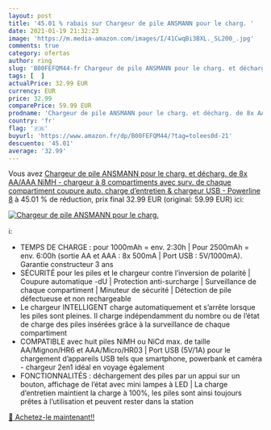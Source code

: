 ```yaml
---
layout: post
title: '45.01 % rabais sur Chargeur de pile ANSMANN pour le charg. '
date: 2021-01-19 21:32:23
image: 'https://m.media-amazon.com/images/I/41CwqBi3BXL._SL200_.jpg'
comments: true
category: ofertas
author: ring
slug: 'B00FEFQM44-fr Chargeur de pile ANSMANN pour le charg. et décharg. de 8x...'
tags: [  ]
actualPrice: 32.99 EUR
currency: EUR
price: 32.99
comparePrice: 59.99 EUR
prodname: 'Chargeur de pile ANSMANN pour le charg. et décharg. de 8x AA/AAA NiMH - chargeur à 8 compartiments avec surv. de chaque compartiment  coupure auto.  charge d’entretien & chargeur USB - Powerline 8'
country: 'fr'
flag: '🇫🇷'
buyurl: 'https://www.amazon.fr/dp/B00FEFQM44/?tag=tolees0d-21'
descuento: '45.01'
average: '32.99'
---
```


Vous avez [Chargeur de pile ANSMANN pour le charg. et décharg. de 8x AA/AAA NiMH - chargeur à 8 compartiments avec surv. de chaque compartiment  coupure auto.  charge d’entretien & chargeur USB - Powerline 8](https://www.amazon.fr/dp/B00FEFQM44/?tag=tolees0d-21)  à  45.01 % de réduction, prix final  32.99 EUR (original: 59.99 EUR) ici:

[![Chargeur de pile ANSMANN pour le charg. ](https://m.media-amazon.com/images/I/41CwqBi3BXL._SL200_.jpg)](https://www.amazon.fr/dp/B00FEFQM44/?tag=tolees0d-21)

ℹ️:

- TEMPS DE CHARGE : pour 1000mAh = env. 2:30h | Pour 2500mAh = env. 6:00h (sortie AA et AAA : 8x 500mA | Port USB : 5V/1000mA). Garantie constructeur 3 ans
- SÉCURITÉ pour les piles et le chargeur contre l’inversion de polarité | Coupure automatique -dU | Protection anti-surcharge | Surveillance de chaque compartiment | Minuteur de sécurité | Détection de pile défectueuse et non rechargeable
- Le chargeur INTELLIGENT charge automatiquement et s’arrête lorsque les piles sont pleines. Il charge indépendamment du nombre ou de l’état de charge des piles insérées grâce à la surveillance de chaque compartiment
- COMPATIBLE avec huit piles NiMH ou NiCd max. de taille AA/Mignon/HR6 et AAA/Micro/HR03 | Port USB (5V/1A) pour le chargement d’appareils USB tels que smartphone, powerbank et caméra - chargeur 2en1 idéal en voyage également
- FONCTIONNALITÉS : déchargement des piles par un appui sur un bouton, affichage de l’état avec mini lampes à LED | La charge d’entretien maintient la charge à 100%, les piles sont ainsi toujours prêtes à l’utilisation et peuvent rester dans la station

[🛒 Achetez-le maintenant!!](https://www.amazon.fr/dp/B00FEFQM44/?tag=tolees0d-21)
